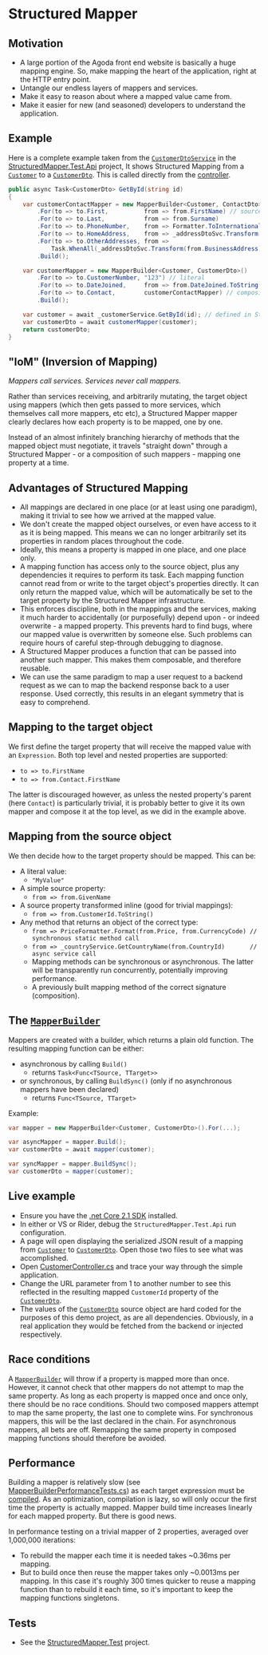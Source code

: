 # Structured Mapper

## Motivation
- A large portion of the Agoda front end website is basically a huge mapping engine. So, make mapping the heart of the application, right at the HTTP entry point.
- Untangle our endless layers of mappers and services.
- Make it easy to reason about where a mapped value came from.
- Make it easier for new (and seasoned) developers to understand the application.

## Example
Here is a complete example taken from the [`CustomerDtoService`](/StructuredMapper.Test.Api/Customers/CustomerDtoService.cs) in the [StructuredMapper.Test.Api](/StructuredMapper.Test.Api) project, It shows Structured Mapping from a [`Customer`](/StructuredMapper.BL/Customers/Customer.cs) to a [`CustomerDto`](/StructuredMapper.Test.Api/Customers/CustomerDto.cs). This is called directly from the [controller](/StructuredMapper.Test.Api/Controllers/CustomersController.cs).

```c#
public async Task<CustomerDto> GetById(string id)
{
    var customerContactMapper = new MapperBuilder<Customer, ContactDto>()
        .For(to => to.First,          from => from.FirstName) // source member access
        .For(to => to.Last,           from => from.Surname)
        .For(to => to.PhoneNumber,    from => Formatter.ToInternational(from.PhoneNumber, from.Address.CountryId)) // static method
        .For(to => to.HomeAddress,    from => _addressDtoSvc.Transform(from.Address)) // async service call
        .For(to => to.OtherAddresses, from => 
            Task.WhenAll(_addressDtoSvc.Transform(from.BusinessAddress), _addressDtoSvc.Transform(from.ShippingAddress)))
        .Build();

    var customerMapper = new MapperBuilder<Customer, CustomerDto>()
        .For(to => to.CustomerNumber, "123") // literal
        .For(to => to.DateJoined,     from => from.DateJoined.ToString(new CultureInfo("th-th"))) // inline transformation
        .For(to => to.Contact,        customerContactMapper) // composition with the mapper above
        .Build();

    var customer = await _customerService.GetById(id); // defined in StructuredMapper.BL
    var customerDto = await customerMapper(customer);
    return customerDto;
}
```

## "IoM" (Inversion of Mapping)
*Mappers call services. Services never call mappers.*
 
Rather than services receiving, and arbitrarily mutating, the target object using mappers (which then gets passed to more services, which themselves call more mappers, etc etc), a Structured Mapper mapper clearly declares how each property is to be mapped, one by one.

Instead of an almost infinitely branching hierarchy of methods that the mapped object must negotiate, it travels "straight down" through a Structured Mapper - or a composition of such mappers - mapping one property at a time.

## Advantages of Structured Mapping
- All mappings are declared in one place (or at least using one paradigm), making it trivial to see how we arrived at the mapped value.
- We don't create the mapped object ourselves, or even have access to it as it is being mapped. This means we can no longer arbitrarily set its properties in random places throughout the code.
- Ideally, this means a property is mapped in one place, and one place only.
- A mapping function has access only to the source object, plus any dependencies it requires to perform its task. Each mapping function cannot read from or write to the target object's properties directly. It can only return the mapped value, which will be automatically be set to the target property by the Structured Mapper infrastructure.
- This enforces discipline, both in the mappings and the services, making it much harder to accidentally (or purposefully) depend upon - or indeed overwrite - a mapped property. This prevents hard to find bugs, where our mapped value is overwritten by someone else. Such problems can require hours of careful step-through debugging to diagnose.
- A Structured Mapper produces a function that can be passed into another such mapper. This makes them composable, and therefore reusable.
- We can use the same paradigm to map a user request to a backend request as we can to map the backend response back to a user response. Used correctly, this results in an elegant symmetry that is easy to comprehend.

## Mapping to the target object
We first define the target property that will receive the mapped value with an `Expression`. Both top level and nested properties are supported:
- `to => to.FirstName`
- `to => from.Contact.FirstName`    

The latter is discouraged however, as unless the nested property's parent (here `Contact`) is particularly trivial, it is probably better to give it its own mapper and compose it at the top level, as we did in the example above.

## Mapping from the source object
We then decide how to the target property should be mapped. This can be:
- A literal value:
    - `"MyValue"`
- A simple source property:
    - `from => from.GivenName`
- A source property transformed inline (good for trivial mappings):
    - `from => from.CustomerId.ToString()`
- Any method that returns an object of the correct type:
    - `from => PriceFormatter.Format(from.Price, from.CurrencyCode) // synchronous static method call`
    - `from => _countryService.GetCountryName(from.CountryId)       // async service call`
    - Mapping methods can be synchronous or asynchronous. The latter will be transparently run concurrently, potentially improving performance.
    - A previously built mapping method of the correct signature (composition).

## The [`MapperBuilder`](/StructuredMapper/MapperBuilder.cs)
Mappers are created with a builder, which returns a plain old function. The resulting mapping function can be either: 
- asynchronous by calling `Build()`
    - returns `Task<Func<TSource, TTarget>>`
- or synchronous, by calling `BuildSync()` (only if no asynchronous mappers have been declared)
    - returns `Func<TSource, TTarget>`

Example:

```c#
var mapper = new MapperBuilder<Customer, CustomerDto>().For(...);

var asyncMapper = mapper.Build();
var customerDto = await mapper(customer);

var syncMapper = mapper.BuildSync();
var customerDto = mapper(customer);
```

## Live example
- Ensure you have the [.net Core 2.1 SDK](https://www.microsoft.com/net/download/dotnet-core/2.1) installed.
- In either or VS or Rider, debug the `StructuredMapper.Test.Api` run configuration. 
- A page will open displaying the serialized JSON result of a mapping from [`Customer`](/StructuredMapper.BL/Customers/Customer.cs) to [`CustomerDto`](/StructuredMapper.Test.Api/Customers/CustomerDto.cs). Open those two files to see what was accomplished.
- Open [CustomerController.cs](/StructuredMapper/blob/master/StructuredMapper.Test.Api/Controllers/CustomersController.cs) and trace your way through the simple application.
- Change the URL parameter from 1 to another number to see this reflected in the resulting mapped `CustomerId` property of the [`CustomerDto`](/StructuredMapper.Test.Api/Customers/CustomerDto.cs).
- The values of the [`CustomerDto`](/StructuredMapper.Test.Api/Customers/CustomerDto.cs) source object are hard coded for the purposes of this demo project, as are all dependencies. Obviously, in a real application they would be fetched from the backend or injected respectively.

## Race conditions
A [`MapperBuilder`](/StructuredMapper/MapperBuilder.cs) will throw if a property is mapped more than once. However, it cannot check that other mappers do not attempt to map the same property. As long as each property is mapped once and once only, there should be no race conditions. Should two composed mappers attempt to map the same property, the last one to complete wins. For synchronous mappers, this will be the last declared in the chain. For asynchronous mappers, all bets are off. Remapping the same property in composed mapping functions should therefore be avoided.
 
## Performance
Building a mapper is relatively slow (see [MapperBuilderPerformanceTests.cs](/StructuredMapper.Test.Performance/MapperBuilderPerformanceTests.cs)) as each target expression must be [compiled](/StructuredMapper/PropertyMapper.cs#L70). As an optimization, compilation is lazy, so will only occur the first time the property is actually mapped. Mapper build time increases linearly for each mapped property. But there is good news.

In performance testing on a trivial mapper of 2 properties, averaged over 1,000,000 iterations:
- To rebuild the mapper each time it is needed takes ~0.36ms per mapping.
- But to build once then reuse the mapper takes only ~0.0013ms per mapping.
In this case it's roughly 300 times quicker to reuse a mapping function than to rebuild it each time, so it's important to keep the mapping functions singletons.

## Tests
- See the [StructuredMapper.Test](/StructuredMapper.Test) project.
